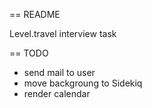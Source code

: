 == README

Level.travel interview task

== TODO

* send mail to user
* move backgroung to Sidekiq
* render calendar